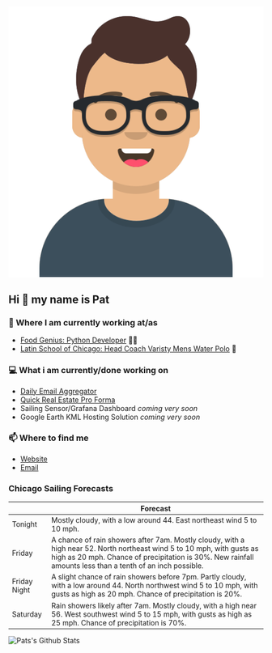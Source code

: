 [![Social banner for p-j-falconer](https://raw.githubusercontent.com/P-J-FALCONER/P-J-FALCONER/master/assets/avataaars.svg)](https://patfalconer.com/)
## Hi :wave: my name is Pat

### 💼 Where I am currently working at/as
- [Food Genius: Python Developer](https://getfoodgenius.com/) 🍔🐍
- [Latin School of Chicago: Head Coach Varisty Mens Water Polo](https://www.latinschool.org/) 🤽


### 💻 What i am currently/done working on
 - [Daily Email Aggregator](https://github.com/P-J-FALCONER/dott_daily_mail)
 - [Quick Real Estate Pro Forma](https://github.com/P-J-FALCONER/henry)
 - Sailing Sensor/Grafana Dashboard *coming very soon*
 - Google Earth KML Hosting Solution *coming very soon*

### 📫 Where to find me
 - [Website](https://patfalconer.com/)
 - [Email](mailto:patrick.j.falconer@gmail.com)


### Chicago Sailing Forecasts
|   | Forecast  |
|---|---|
| Tonight | Mostly cloudy, with a low around 44. East northeast wind 5 to 10 mph. |
| Friday | A chance of rain showers after 7am. Mostly cloudy, with a high near 52. North northeast wind 5 to 10 mph, with gusts as high as 20 mph. Chance of precipitation is 30%. New rainfall amounts less than a tenth of an inch possible. |
| Friday Night | A slight chance of rain showers before 7pm. Partly cloudy, with a low around 44. North northwest wind 5 to 10 mph, with gusts as high as 20 mph. Chance of precipitation is 20%. |
| Saturday | Rain showers likely after 7am. Mostly cloudy, with a high near 56. West southwest wind 5 to 15 mph, with gusts as high as 25 mph. Chance of precipitation is 70%. |

![Pats's Github Stats](https://github-readme-stats.vercel.app/api?username=p-j-falconer&show_icons=true&theme=radical)
